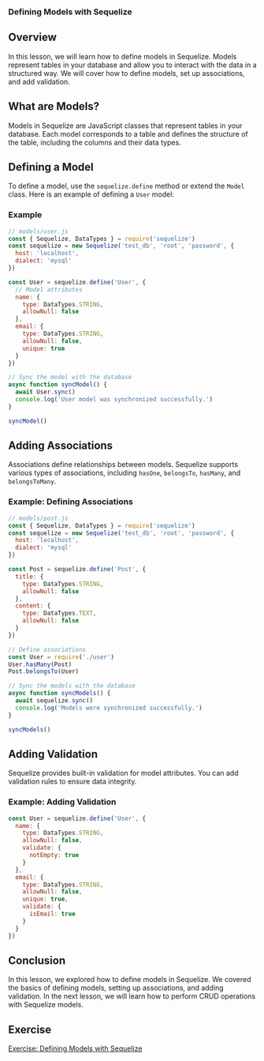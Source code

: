 ### Defining Models with Sequelize

## Overview

In this lesson, we will learn how to define models in Sequelize. Models represent tables in your database and allow you to interact with the data in a structured way. We will cover how to define models, set up associations, and add validation.

## What are Models?

Models in Sequelize are JavaScript classes that represent tables in your database. Each model corresponds to a table and defines the structure of the table, including the columns and their data types.

## Defining a Model

To define a model, use the `sequelize.define` method or extend the `Model` class. Here is an example of defining a `User` model:

### Example

```javascript
// models/user.js
const { Sequelize, DataTypes } = require('sequelize')
const sequelize = new Sequelize('test_db', 'root', 'password', {
  host: 'localhost',
  dialect: 'mysql'
})

const User = sequelize.define('User', {
  // Model attributes
  name: {
    type: DataTypes.STRING,
    allowNull: false
  },
  email: {
    type: DataTypes.STRING,
    allowNull: false,
    unique: true
  }
})

// Sync the model with the database
async function syncModel() {
  await User.sync()
  console.log('User model was synchronized successfully.')
}

syncModel()
```

## Adding Associations

Associations define relationships between models. Sequelize supports various types of associations, including `hasOne`, `belongsTo`, `hasMany`, and `belongsToMany`.

### Example: Defining Associations

```javascript
// models/post.js
const { Sequelize, DataTypes } = require('sequelize')
const sequelize = new Sequelize('test_db', 'root', 'password', {
  host: 'localhost',
  dialect: 'mysql'
})

const Post = sequelize.define('Post', {
  title: {
    type: DataTypes.STRING,
    allowNull: false
  },
  content: {
    type: DataTypes.TEXT,
    allowNull: false
  }
})

// Define associations
const User = require('./user')
User.hasMany(Post)
Post.belongsTo(User)

// Sync the models with the database
async function syncModels() {
  await sequelize.sync()
  console.log('Models were synchronized successfully.')
}

syncModels()
```

## Adding Validation

Sequelize provides built-in validation for model attributes. You can add validation rules to ensure data integrity.

### Example: Adding Validation

```javascript
const User = sequelize.define('User', {
  name: {
    type: DataTypes.STRING,
    allowNull: false,
    validate: {
      notEmpty: true
    }
  },
  email: {
    type: DataTypes.STRING,
    allowNull: false,
    unique: true,
    validate: {
      isEmail: true
    }
  }
})
```

## Conclusion

In this lesson, we explored how to define models in Sequelize. We covered the basics of defining models, setting up associations, and adding validation. In the next lesson, we will learn how to perform CRUD operations with Sequelize models.

## Exercise

[Exercise: Defining Models with Sequelize](exercise.md)
